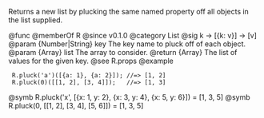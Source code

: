 Returns a new list by plucking the same named property off all objects in
the list supplied.

@func
@memberOf R
@since v0.1.0
@category List
@sig k -> [{k: v}] -> [v]
@param {Number|String} key The key name to pluck off of each object.
@param {Array} list The array to consider.
@return {Array} The list of values for the given key.
@see R.props
@example

     R.pluck('a')([{a: 1}, {a: 2}]); //=> [1, 2]
     R.pluck(0)([[1, 2], [3, 4]]);   //=> [1, 3]
@symb R.pluck('x', [{x: 1, y: 2}, {x: 3, y: 4}, {x: 5, y: 6}]) = [1, 3, 5]
@symb R.pluck(0, [[1, 2], [3, 4], [5, 6]]) = [1, 3, 5]
